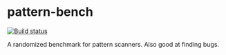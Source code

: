 # pattern-bench

[![Build status](https://ci.appveyor.com/api/projects/status/ns9iau87x4dbugif?svg=true)](https://ci.appveyor.com/project/DatBrick/pattern-bench)

A randomized benchmark for pattern scanners. Also good at finding bugs.
